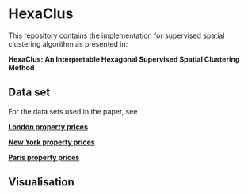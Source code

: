# HexaClus

This repository contains the implementation for supervised spatial clustering algorithm as presented in:

**HexaClus: An Interpretable Hexagonal Supervised Spatial Clustering Method**

## Data set 

For the data sets used in the paper, see

[**London property prices**](https://www.kaggle.com/datasets/jakewright/house-price-data)

[**New York property prices**](https://www.kaggle.com/datasets/nelgiriyewithana/new-york-housing-market)

[**Paris property prices**](https://www.kaggle.com/datasets/benoitfavier/immobilier-france)


## Visualisation 

